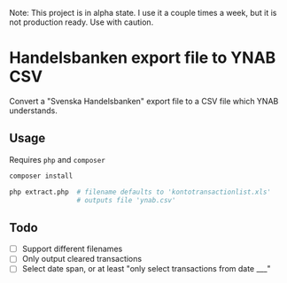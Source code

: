 Note: This project is in alpha state. I use it a couple times a week, but it is not production ready. Use with caution.

# Handelsbanken export file to YNAB CSV
Convert a "Svenska Handelsbanken" export file to a CSV file which YNAB understands.

## Usage

Requires `php` and `composer`

```sh
composer install

php extract.php  # filename defaults to 'kontotransactionlist.xls'
                 # outputs file 'ynab.csv'
```

## Todo
- [ ] Support different filenames
- [ ] Only output cleared transactions
- [ ] Select date span, or at least "only select transactions from date ___"
